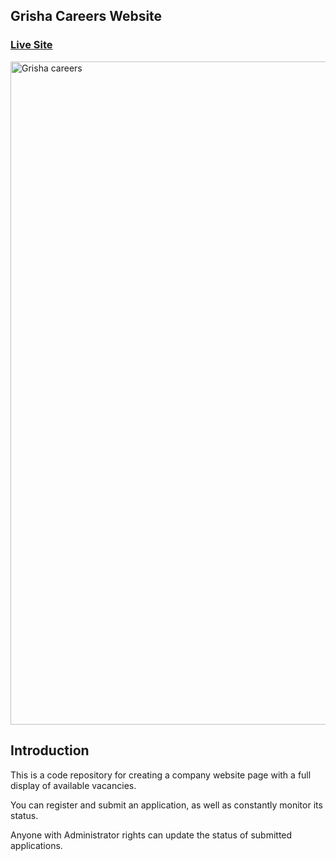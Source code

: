 ## Grisha Careers Website
### [Live Site](https://grisha-careers-website-v4.onrender.com/)

<img width="1061" alt="Grisha careers" src="https://user-images.githubusercontent.com/102157344/229812394-83742af3-5ea1-4f3d-ab20-aecfeac52cd1.png">

## Introduction
This is a code repository for creating a company website page with a full display of available vacancies.

You can register and submit an application, as well as constantly monitor its status.

Anyone with Administrator rights can update the status of submitted applications.

